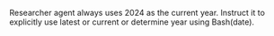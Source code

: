 Researcher agent always uses 2024 as the current year. Instruct it to explicitly use latest or current or determine year using Bash(date).